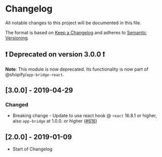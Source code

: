 # Changelog

All notable changes to this project will be documented in this file.

The format is based on [Keep a Changelog](http://keepachangelog.com/en/1.0.0/)
and adheres to [Semantic Versioning](http://semver.org/spec/v2.0.0.html).

## ❗️ Deprecated on version 3.0.0 ❗️

**Note**: This module is now deprecated. Its functionality is now part of @shopify/`app-bridge-react`.

## [3.0.0] - 2019-04-29

### Changed

- Breaking change - Update to use react hook @ `react` 16.8.1 or higher, also `app-bridge` at 1.0.0. or higher ([#616](https://github.com/Shopify/quilt/pull/616))

## [2.0.0] - 2019-01-09

- Start of Changelog

